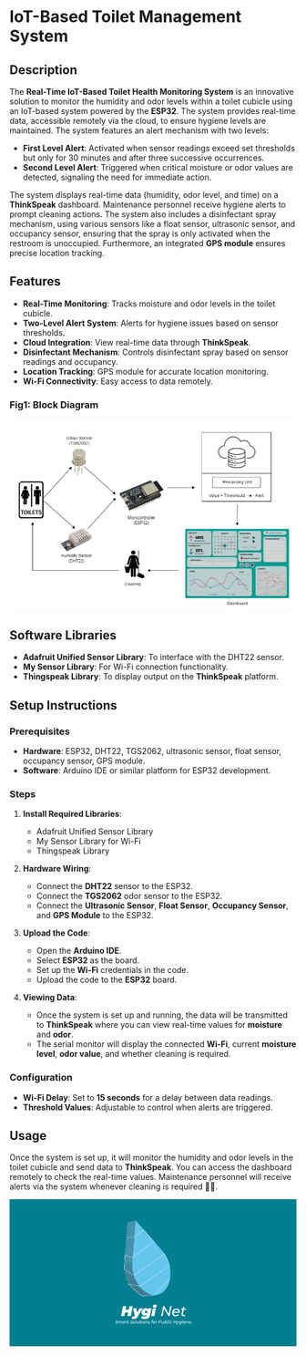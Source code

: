 # IoT-Based Toilet Management System

## Description

The **Real-Time IoT-Based Toilet Health Monitoring System** is an innovative solution to monitor the humidity and odor levels within a toilet cubicle using an IoT-based system powered by the **ESP32**. The system provides real-time data, accessible remotely via the cloud, to ensure hygiene levels are maintained. The system features an alert mechanism with two levels:

- **First Level Alert**: Activated when sensor readings exceed set thresholds but only for 30 minutes and after three successive occurrences.
- **Second Level Alert**: Triggered when critical moisture or odor values are detected, signaling the need for immediate action.

The system displays real-time data (humidity, odor level, and time) on a **ThinkSpeak** dashboard. Maintenance personnel receive hygiene alerts to prompt cleaning actions. The system also includes a disinfectant spray mechanism, using various sensors like a float sensor, ultrasonic sensor, and occupancy sensor, ensuring that the spray is only activated when the restroom is unoccupied. Furthermore, an integrated **GPS module** ensures precise location tracking.

## Features

- **Real-Time Monitoring**: Tracks moisture and odor levels in the toilet cubicle.
- **Two-Level Alert System**: Alerts for hygiene issues based on sensor thresholds.
- **Cloud Integration**: View real-time data through **ThinkSpeak**.
- **Disinfectant Mechanism**: Controls disinfectant spray based on sensor readings and occupancy.
- **Location Tracking**: GPS module for accurate location monitoring.
- **Wi-Fi Connectivity**: Easy access to data remotely.

### Fig1: Block Diagram
![Fig1](assets/blockdiagram.jpeg)




## Software Libraries

- **Adafruit Unified Sensor Library**: To interface with the DHT22 sensor.
- **My Sensor Library**: For Wi-Fi connection functionality.
- **Thingspeak Library**: To display output on the **ThinkSpeak** platform.

## Setup Instructions

### Prerequisites

- **Hardware**: ESP32, DHT22, TGS2062, ultrasonic sensor, float sensor, occupancy sensor, GPS module.
- **Software**: Arduino IDE or similar platform for ESP32 development.

### Steps

1. **Install Required Libraries**:
    - Adafruit Unified Sensor Library
    - My Sensor Library for Wi-Fi
    - Thingspeak Library

2. **Hardware Wiring**:
    - Connect the **DHT22** sensor to the ESP32.
    - Connect the **TGS2062** odor sensor to the ESP32.
    - Connect the **Ultrasonic Sensor**, **Float Sensor**, **Occupancy Sensor**, and **GPS Module** to the ESP32.

3. **Upload the Code**:
    - Open the **Arduino IDE**.
    - Select **ESP32** as the board.
    - Set up the **Wi-Fi** credentials in the code.
    - Upload the code to the **ESP32** board.

4. **Viewing Data**:
    - Once the system is set up and running, the data will be transmitted to **ThinkSpeak** where you can view real-time values for **moisture** and **odor**.
    - The serial monitor will display the connected **Wi-Fi**, current **moisture level**, **odor value**, and whether cleaning is required.

### Configuration

- **Wi-Fi Delay**: Set to **15 seconds** for a delay between data readings.
- **Threshold Values**: Adjustable to control when alerts are triggered.

## Usage

Once the system is set up, it will monitor the humidity and odor levels in the toilet cubicle and send data to **ThinkSpeak**. You can access the dashboard remotely to check the real-time values. Maintenance personnel will receive alerts via the system whenever cleaning is required 🚨🧽.

![Fig2](assets/Hygi_Net.png)
